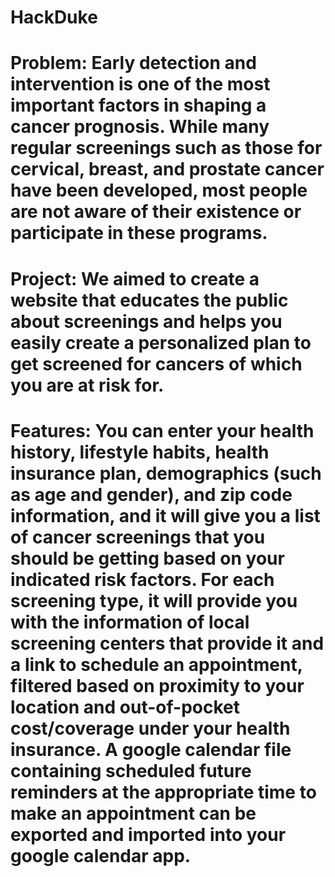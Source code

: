 # HackDuke
# Problem: Early detection and intervention is one of the most important factors in shaping a cancer prognosis. While many regular screenings such as those for cervical, breast, and prostate cancer have been developed, most people are not aware of their existence or participate in these programs. 
# Project: We aimed to create a website that educates the public about screenings and helps you easily create a personalized plan to get screened for cancers of which you are at risk for. 
# Features: You can enter your health history, lifestyle habits, health insurance plan, demographics (such as age and gender), and zip code information, and it will give you a list of cancer screenings that you should be getting based on your indicated risk factors. For each screening type, it will provide you with the information of local screening centers that provide it and a link to schedule an appointment, filtered based on proximity to your location and out-of-pocket cost/coverage under your health insurance. A google calendar file containing scheduled future reminders at the appropriate time to make an appointment can be exported and imported into your google calendar app. 

